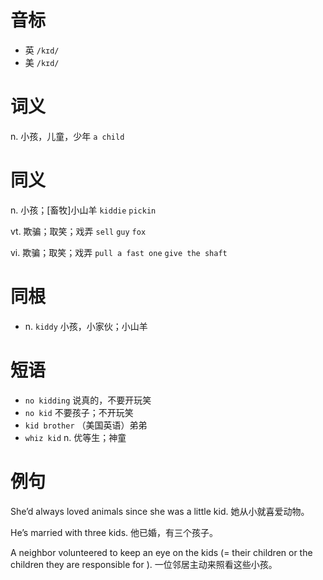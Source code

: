 # 音标

- 英 `/kɪd/`
- 美 `/kɪd/`

# 词义

n. 小孩，儿童，少年
`a child`

# 同义

n. 小孩；[畜牧]小山羊
`kiddie` `pickin`

vt. 欺骗；取笑；戏弄
`sell` `guy` `fox`

vi. 欺骗；取笑；戏弄
`pull a fast one` `give the shaft`

# 同根

- n. `kiddy` 小孩，小家伙；小山羊

# 短语

- `no kidding` 说真的，不要开玩笑
- `no kid` 不要孩子；不开玩笑
- `kid brother` （美国英语）弟弟
- `whiz kid` n. 优等生；神童

# 例句

She’d always loved animals since she was a little kid.
她从小就喜爱动物。

He’s married with three kids.
他已婚，有三个孩子。

A neighbor volunteered to keep an eye on the kids (= their children or the children they are responsible for ).
一位邻居主动来照看这些小孩。


